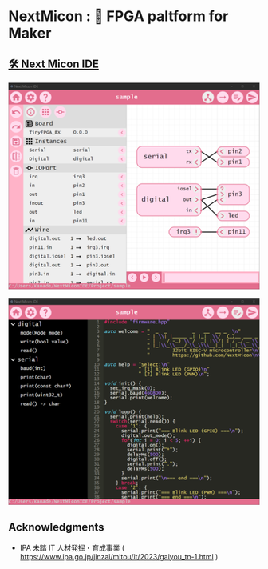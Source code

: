 # NextMicon : 🔰 FPGA paltform for Maker

## [🛠️ Next Micon IDE](https://github.com/NextMicon/NextMiconIDE)

![](https://raw.githubusercontent.com/NextMicon/NextMiconIDE/main/img/ide_hw.png)

![](https://raw.githubusercontent.com/NextMicon/NextMiconIDE/main/img/ide_sw.png)

<!-- ## [🍒 Next Micon Cherry](https://github.com/NextMicon/NextMiconCherry)

Next Micon Cherry は、安価なエントリクラスの FPGA ボードです。
ATMega328 と同程度のマイコンを作るだけの機能を備えています。

## [🍇 Next Micon Grape](https://github.com/NextMicon/NextMiconGrape)

Next Micon Grape は、Cherry よりも高機能な FPGA ボードです。
FPGA らしいハードウェア・アルゴリズムを実装することができます。

## [📟 RK16 : verry simple ISA](https://github.com/kanade-k-1228/RISC-K)

RK16 は、とても簡単な構成の ISA で、自作 CPU の入門として適しています。
アセンブラ、エミュレータが実装されており、簡単に開発を始めることができます。
また、ロジック IC での実装を想定した構成になっており、74 シリーズを用いて CPU を実装することもできます。 -->

## Acknowledgments

- IPA 未踏 IT 人材発掘・育成事業 ( https://www.ipa.go.jp/jinzai/mitou/it/2023/gaiyou_tn-1.html )
